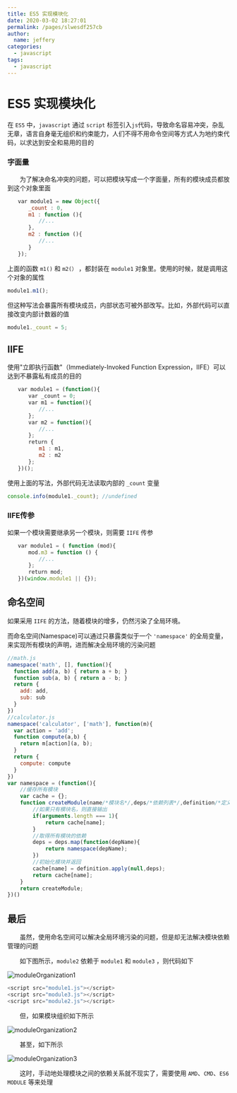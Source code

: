 ```yaml
---
title: ES5 实现模块化
date: 2020-03-02 18:27:01
permalink: /pages/slwesdf257cb
author: 
  name: jeffery
categories: 
  - javascript
tags: 
  - javascript
---
```


# ES5 实现模块化

在 `ES5` 中，`javascript` 通过 `script` 标签引入`js`代码，导致命名容易冲突，杂乱无章，语言自身毫无组织和约束能力，人们不得不用命令空间等方式人为地约束代码，以求达到安全和易用的目的

### 字面量

　　为了解决命名冲突的问题，可以把模块写成一个字面量，所有的模块成员都放到这个对象里面

```js
　　var module1 = new Object({
　　　　_count : 0,
　　　　m1 : function (){
　　　　　　//...
　　　　},
　　　　m2 : function (){
　　　　　　//...
　　　　}
　　});
```

上面的函数 `m1()` 和 `m2(）` ，都封装在 `module1` 对象里。使用的时候，就是调用这个对象的属性

```js
module1.m1();
```

但这种写法会暴露所有模块成员，内部状态可被外部改写。比如，外部代码可以直接改变内部计数器的值

```js
module1._count = 5;
```


## IIFE

使用"立即执行函数"（Immediately-Invoked Function Expression，IIFE）可以达到不暴露私有成员的目的

```js
　　var module1 = (function(){
　　　　var _count = 0;
　　　　var m1 = function(){
　　　　　　//...
　　　　};
　　　　var m2 = function(){
　　　　　　//...
　　　　};
　　　　return {
　　　　　　m1 : m1,
　　　　　　m2 : m2
　　　　};
　　})();
```

使用上面的写法，外部代码无法读取内部的 `_count` 变量

```js
console.info(module1._count); //undefined
```

 

### IIFE传参

如果一个模块需要继承另一个模块，则需要 `IIFE` 传参

```js
　　var module1 = ( function (mod){
　　　　mod.m3 = function () {
　　　　　　//...
　　　　};
　　　　return mod;
　　})(window.module1 || {});
```

 

## 命名空间

如果采用 `IIFE` 的方法，随着模块的增多，仍然污染了全局环境。

而命名空间(Namespace)可以通过只暴露类似于一个 `'namespace'` 的全局变量，来实现所有模块的声明，进而解决全局环境的污染问题

```js
//math.js
namespace('math', [], function(){
  function add(a, b) { return a + b; }
  function sub(a, b) { return a - b; }
  return {
    add: add,
    sub: sub
  }
})
//calculator.js
namespace('calculator', ['math'], function(m){
  var action = 'add';
  function compute(a,b) {
    return m[action](a, b);
  }
  return {
    compute: compute
  }
})
var namespace = (function(){
    //缓存所有模块
    var cache = {};
    function createModule(name/*模块名*/,deps/*依赖列表*/,definition/*定义*/){
        //如果只有模块名，则直接输出
        if(arguments.length === 1){
            return cache[name];
        }
        //取得所有模块的依赖
        deps = deps.map(function(depName){
            return namespace(depName); 
        })
        //初始化模块并返回
        cache[name] = definition.apply(null,deps);
        return cache[name];
    }
    return createModule;
})()
```

 

## 最后

　　虽然，使用命名空间可以解决全局环境污染的问题，但是却无法解决模块依赖管理的问题

　　如下图所示，`module2` 依赖于 `module1` 和 `module3` ，则代码如下

![moduleOrganization1](https://gitee.com/FIF/pic-beg/raw/master/images/javascript/JS_modular_moduleOrganization1.png)

```js
<script src="module1.js"></script>
<script src="module3.js"></script>
<script src="module2.js"></script>
```

　　但，如果模块组织如下所示

![moduleOrganization2](https://gitee.com/FIF/pic-beg/raw/master/images/javascript/JS_modular_moduleOrganization2.png)

　　甚至，如下所示

![moduleOrganization3](https://gitee.com/FIF/pic-beg/raw/master/images/javascript/JS_modular_moduleOrganization3.png)

　　这时，手动地处理模块之间的依赖关系就不现实了，需要使用 `AMD`、`CMD`、`ES6 MODULE` 等来处理